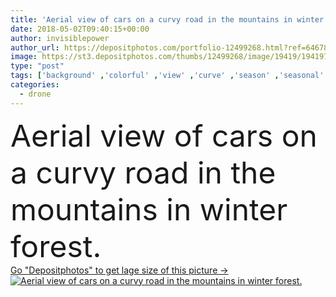 ```yaml
---
title: 'Aerial view of cars on a curvy road in the mountains in winter forest.'
date: 2018-05-02T09:40:15+00:00
author: invisiblepower
author_url: https://depositphotos.com/portfolio-12499268.html?ref=64678756
image: https://st3.depositphotos.com/thumbs/12499268/image/19419/194197964/api_thumb_450.jpg?forcejpeg=true
type: "post"
tags: ['background' ,'colorful' ,'view' ,'curve' ,'season' ,'seasonal' ,'nature' ,'outdoor' ,'abstract' ,'weather' ,'road' ,'trees' ,'snow' ,'winter' ,'Cars' ,'forest' ,'countryside' ,'mountains' ,'street' ,'scenic' ,'woods' ,'adventure' ,'above' ,'curved' ,'asphalt' ,'aerial' ,'quad' ,'curvy' ,'drone' ,'top view' ,'Winding Road' ,'colorful trees' ,'cars driving' ,'cold colors' ,'aerial landscape' ,'unique view' ,'cinematic colors' ,'typical drone' ]
categories: 
  - drone
---
```

<div aling="center">
            <font size="60"> Aerial view of cars on a curvy road in the mountains in winter forest.</font>   
</div>
<div>
    <a href='https://st3.depositphotos.com/thumbs/12499268/image/19419/194197964/api_thumb_450.jpg?forcejpeg=true?ref=64678756' target=_blank > Go "Depositphotos" to get lage size of this picture ->
        <img href='https://st3.depositphotos.com/thumbs/12499268/image/19419/194197964/api_thumb_450.jpg?forcejpeg=true?ref=64678756' src='https://st3.depositphotos.com/12499268/19419/i/950/depositphotos_194197964-stock-photo-aerial-view-cars-curvy-road.jpg?forcejpeg=true' alt='Aerial view of cars on a curvy road in the mountains in winter forest.' >
    </a>
</div>
